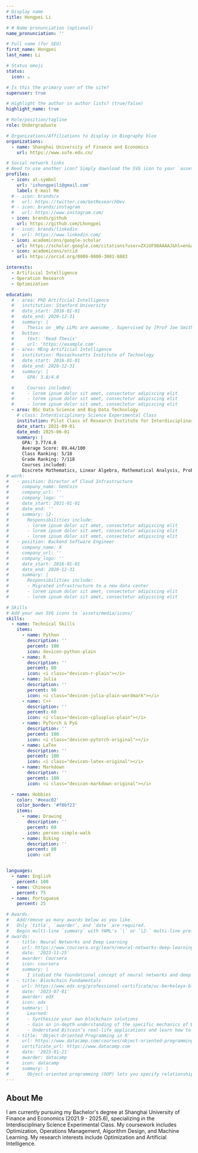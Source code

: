 ```yaml
---
# Display name
title: Hongpei Li 

# # Name pronunciation (optional)
name_pronunciation: ''

# Full name (for SEO)
first_name: Hongpei
last_name: Li

# Status emoji
status:
  icon: ☕️

# Is this the primary user of the site?
superuser: true

# Highlight the author in author lists? (true/false)
highlight_name: true

# Role/position/tagline
role: Undergraduate

# Organizations/Affiliations to display in Biography blox
organizations:
  - name: Shanghai University of Finance and Economics
    url: https://www.sufe.edu.cn/

# Social network links
# Need to use another icon? Simply download the SVG icon to your `assets/media/icons/` folder.
profiles:
  - icon: at-symbol
    url: 'ishongpeili@gmail.com'
    label: E-mail Me
  # - icon: brands/x
  #   url: https://twitter.com/GetResearchDev
  # - icon: brands/instagram
  #   url: https://www.instagram.com/
  - icon: brands/github
    url: https://github.com/Lhongpei
  # - icon: brands/linkedin
  #   url: https://www.linkedin.com/
  - icon: academicons/google-scholar
    url: https://scholar.google.com/citations?user=ZXiUF98AAAAJ&hl=en&authuser=2
  - icon: academicons/orcid
    url: https://orcid.org/0009-0000-3001-8883

interests:
  - Artificial Intelligence
  - Operation Research
  - Optimization

education:
  # - area: PhD Artificial Intelligence
  #   institution: Stanford University
  #   date_start: 2016-01-01
  #   date_end: 2020-12-31
  #   summary: |
  #     Thesis on _Why LLMs are awesome_. Supervised by [Prof Joe Smith](https://example.com). Presented papers at 5 IEEE conferences with the contributions being published in 2 Springer journals.
  #   button:
  #     text: 'Read Thesis'
  #     url: 'https://example.com'
  # - area: MEng Artificial Intelligence
  #   institution: Massachusetts Institute of Technology
  #   date_start: 2016-01-01
  #   date_end: 2020-12-31
  #   summary: |
  #     GPA: 3.8/4.0

  #     Courses included:
  #     - lorem ipsum dolor sit amet, consectetur adipiscing elit
  #     - lorem ipsum dolor sit amet, consectetur adipiscing elit
  #     - lorem ipsum dolor sit amet, consectetur adipiscing elit
  - area: BSc Data Science and Big Data Technology
    # class: Interdisciplinary Science Experimental Class
    institution: Pilot Class of Research Institute for Interdisciplinary Science at Shanghai University of Finance and Economics
    date_start: 2021-09-01
    date_end: 2025-06-01
    summary: |
      GPA: 3.77/4.0
      Average Score: 89.44/100
      Class Ranking: 5/18
      Grade Ranking: 7/118
      Courses included:
      Discrete Mathematics, Linear Algebra, Mathematical Analysis, Probability, Mathematical Statistics, Advanced Program Design and Experiment, Linear and Nonlinear Programming, Advanced Operations Research, High-Dimensional Data Analysis, Data Structure, Machine Learning, Deep Learning, Economic Management of Computer Application, Game Theory, Numerical Computation Method, etc.
# work:
#   - position: Director of Cloud Infrastructure
#     company_name: GenCoin
#     company_url: ''
#     company_logo: ''
#     date_start: 2021-01-01
#     date_end: ''
#     summary: |2-
#       Responsibilities include:
#       - lorem ipsum dolor sit amet, consectetur adipiscing elit
#       - lorem ipsum dolor sit amet, consectetur adipiscing elit
#       - lorem ipsum dolor sit amet, consectetur adipiscing elit
#   - position: Backend Software Engineer
#     company_name: X
#     company_url: ''
#     company_logo: ''
#     date_start: 2016-01-01
#     date_end: 2020-12-31
#     summary: |
#       Responsibilities include:
#       - Migrated infrastructure to a new data center
#       - lorem ipsum dolor sit amet, consectetur adipiscing elit
#       - lorem ipsum dolor sit amet, consectetur adipiscing elit

# Skills
# Add your own SVG icons to `assets/media/icons/`
skills:
  - name: Technical Skills
    items:
      - name: Python
        description: ''
        percent: 100
        icon: devicon-python-plain
      - name: R
        description: ''
        percent: 80
        icon: <i class="devicon-r-plain"></i>
      - name: Julia
        description: ''
        percent: 90
        icon: <i class="devicon-julia-plain-wordmark"></i>
      - name: C++
        description: ''
        percent: 60
        icon: <i class="devicon-cplusplus-plain"></i>
      - name: PyTorch & PyG
        description: ''
        percent: 100
        icon: <i class="devicon-pytorch-original"></i>
      - name: LaTex
        description: ''
        percent: 100
        icon: <i class="devicon-latex-original"></i>
      - name: Markdown
        description: ''
        percent: 100
        icon: <i class="devicon-markdown-original"></i>

  - name: Hobbies
    color: '#eeac02'
    color_border: '#f0bf23'
    items:
      - name: Drawing
        description: ''
        percent: 60
        icon: person-simple-walk
      - name: Biking
        description: ''
        percent: 80
        icon: cat


languages:
  - name: English
    percent: 100
  - name: Chinese
    percent: 75
  - name: Portuguese
    percent: 25

# Awards.
#   Add/remove as many awards below as you like.
#   Only `title`, `awarder`, and `date` are required.
#   Begin multi-line `summary` with YAML's `|` or `|2-` multi-line prefix and indent 2 spaces below.
# awards:
#   - title: Neural Networks and Deep Learning
#     url: https://www.coursera.org/learn/neural-networks-deep-learning
#     date: '2023-11-25'
#     awarder: Coursera
#     icon: coursera
#     summary: |
#       I studied the foundational concept of neural networks and deep learning. By the end, I was familiar with the significant technological trends driving the rise of deep learning; build, train, and apply fully connected deep neural networks; implement efficient (vectorized) neural networks; identify key parameters in a neural network’s architecture; and apply deep learning to your own applications.
#   - title: Blockchain Fundamentals
#     url: https://www.edx.org/professional-certificate/uc-berkeleyx-blockchain-fundamentals
#     date: '2023-07-01'
#     awarder: edX
#     icon: edx
#     summary: |
#       Learned:
#       - Synthesize your own blockchain solutions
#       - Gain an in-depth understanding of the specific mechanics of Bitcoin
#       - Understand Bitcoin’s real-life applications and learn how to attack and destroy Bitcoin, Ethereum, smart contracts and Dapps, and alternatives to Bitcoin’s Proof-of-Work consensus algorithm
#   - title: 'Object-Oriented Programming in R'
#     url: https://www.datacamp.com/courses/object-oriented-programming-with-s3-and-r6-in-r
#     certificate_url: https://www.datacamp.com
#     date: '2023-01-21'
#     awarder: datacamp
#     icon: datacamp
#     summary: |
#       Object-oriented programming (OOP) lets you specify relationships between functions and the objects that they can act on, helping you manage complexity in your code. This is an intermediate level course, providing an introduction to OOP, using the S3 and R6 systems. S3 is a great day-to-day R programming tool that simplifies some of the functions that you write. R6 is especially useful for industry-specific analyses, working with web APIs, and building GUIs.
---
```


## About Me

I am currently pursuing my Bachelor's degree at Shanghai University of Finance and Economics (2021.9 - 2025.6), specializing in the Interdisciplinary Science Experimental Class. My coursework includes Optimization, Operations Management, Algorithm Design, and Machine Learning. My research interests include Optimization and Artificial Intelligence.
